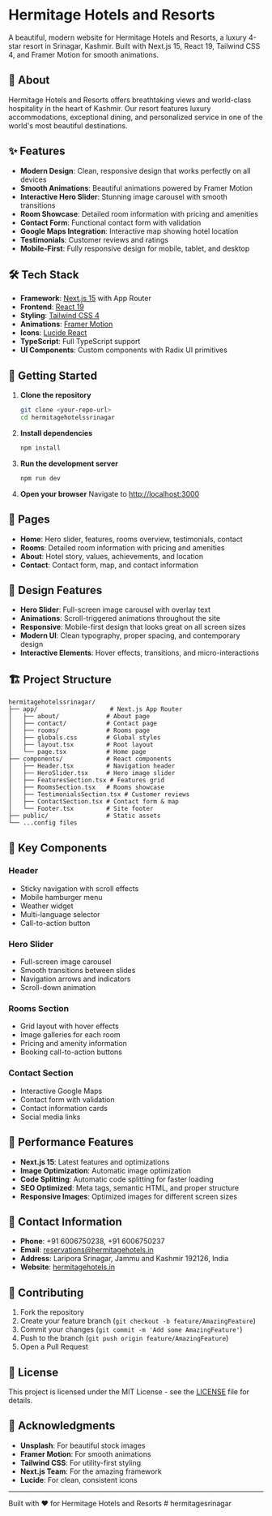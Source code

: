 # Hermitage Hotels and Resorts

A beautiful, modern website for Hermitage Hotels and Resorts, a luxury 4-star resort in Srinagar, Kashmir. Built with Next.js 15, React 19, Tailwind CSS 4, and Framer Motion for smooth animations.

## 🏨 About

Hermitage Hotels and Resorts offers breathtaking views and world-class hospitality in the heart of Kashmir. Our resort features luxury accommodations, exceptional dining, and personalized service in one of the world's most beautiful destinations.

## ✨ Features

- **Modern Design**: Clean, responsive design that works perfectly on all devices
- **Smooth Animations**: Beautiful animations powered by Framer Motion
- **Interactive Hero Slider**: Stunning image carousel with smooth transitions
- **Room Showcase**: Detailed room information with pricing and amenities
- **Contact Form**: Functional contact form with validation
- **Google Maps Integration**: Interactive map showing hotel location
- **Testimonials**: Customer reviews and ratings
- **Mobile-First**: Fully responsive design for mobile, tablet, and desktop

## 🛠 Tech Stack

- **Framework**: [Next.js 15](https://nextjs.org/) with App Router
- **Frontend**: [React 19](https://react.dev/)
- **Styling**: [Tailwind CSS 4](https://tailwindcss.com/)
- **Animations**: [Framer Motion](https://www.framer.com/motion/)
- **Icons**: [Lucide React](https://lucide.dev/)
- **TypeScript**: Full TypeScript support
- **UI Components**: Custom components with Radix UI primitives

## 🚀 Getting Started

1. **Clone the repository**

   ```bash
   git clone <your-repo-url>
   cd hermitagehotelssrinagar
   ```

2. **Install dependencies**

   ```bash
   npm install
   ```

3. **Run the development server**

   ```bash
   npm run dev
   ```

4. **Open your browser**
   Navigate to [http://localhost:3000](http://localhost:3000)

## 📱 Pages

- **Home**: Hero slider, features, rooms overview, testimonials, contact
- **Rooms**: Detailed room information with pricing and amenities
- **About**: Hotel story, values, achievements, and location
- **Contact**: Contact form, map, and contact information

## 🎨 Design Features

- **Hero Slider**: Full-screen image carousel with overlay text
- **Animations**: Scroll-triggered animations throughout the site
- **Responsive**: Mobile-first design that looks great on all screen sizes
- **Modern UI**: Clean typography, proper spacing, and contemporary design
- **Interactive Elements**: Hover effects, transitions, and micro-interactions

## 🏗 Project Structure

```
hermitagehotelssrinagar/
├── app/                    # Next.js App Router
│   ├── about/             # About page
│   ├── contact/           # Contact page
│   ├── rooms/             # Rooms page
│   ├── globals.css        # Global styles
│   ├── layout.tsx         # Root layout
│   └── page.tsx           # Home page
├── components/            # React components
│   ├── Header.tsx         # Navigation header
│   ├── HeroSlider.tsx     # Hero image slider
│   ├── FeaturesSection.tsx # Features grid
│   ├── RoomsSection.tsx   # Rooms showcase
│   ├── TestimonialsSection.tsx # Customer reviews
│   ├── ContactSection.tsx # Contact form & map
│   └── Footer.tsx         # Site footer
├── public/                # Static assets
└── ...config files
```

## 🎯 Key Components

### Header

- Sticky navigation with scroll effects
- Mobile hamburger menu
- Weather widget
- Multi-language selector
- Call-to-action button

### Hero Slider

- Full-screen image carousel
- Smooth transitions between slides
- Navigation arrows and indicators
- Scroll-down animation

### Rooms Section

- Grid layout with hover effects
- Image galleries for each room
- Pricing and amenity information
- Booking call-to-action buttons

### Contact Section

- Interactive Google Maps
- Contact form with validation
- Contact information cards
- Social media links

## 🌟 Performance Features

- **Next.js 15**: Latest features and optimizations
- **Image Optimization**: Automatic image optimization
- **Code Splitting**: Automatic code splitting for faster loading
- **SEO Optimized**: Meta tags, semantic HTML, and proper structure
- **Responsive Images**: Optimized images for different screen sizes

## 📧 Contact Information

- **Phone**: +91 6006750238, +91 6006750237
- **Email**: reservations@hermitagehotels.in
- **Address**: Laripora Srinagar, Jammu and Kashmir 192126, India
- **Website**: [hermitagehotels.in](https://hermitagehotels.in)

## 🤝 Contributing

1. Fork the repository
2. Create your feature branch (`git checkout -b feature/AmazingFeature`)
3. Commit your changes (`git commit -m 'Add some AmazingFeature'`)
4. Push to the branch (`git push origin feature/AmazingFeature`)
5. Open a Pull Request

## 📄 License

This project is licensed under the MIT License - see the [LICENSE](LICENSE) file for details.

## 🙏 Acknowledgments

- **Unsplash**: For beautiful stock images
- **Framer Motion**: For smooth animations
- **Tailwind CSS**: For utility-first styling
- **Next.js Team**: For the amazing framework
- **Lucide**: For clean, consistent icons

---

Built with ❤️ for Hermitage Hotels and Resorts
#   h e r m i t a g e s r i n a g a r 
 
 
